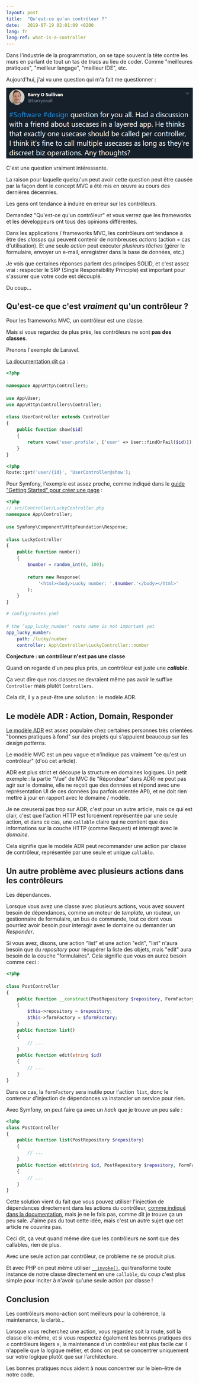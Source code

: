 ```yaml
---
layout: post
title:  "Qu'est-ce qu'un contrôleur ?"
date:   2019-07-19 02:01:09 +0200
lang: fr
lang-ref: what-is-a-controller
---
```


Dans l'industrie de la programmation, on se tape souvent la tête contre les murs en parlant de tout un tas de trucs au lieu de coder. Comme "meilleures pratiques", "meilleur langage", "meilleur IDE", etc.

Aujourd'hui, j'ai vu une question qui m'a fait me questionner :

[![Question sur les contrôleurs](/img/controller_question.jpg)](https://twitter.com/barryosull/status/1151812280537047040)

C'est une question vraiment intéressante.

La raison pour laquelle quelqu'un peut avoir cette question peut être causée par la façon dont le concept MVC a été mis en œuvre au cours des dernières décennies.

Les gens ont tendance à induire en erreur sur les contrôleurs.

Demandez "Qu'est-ce qu'un contrôleur" et vous verrez que les frameworks et les développeurs ont tous des opinions différentes.

Dans les applications / frameworks MVC, les contrôleurs ont tendance à être des *classes* qui peuvent contenir de nombreuses *actions* (action = cas d'utilisation). Et une seule *action* peut exécuter *plusieurs tâches* (gérer le formulaire, envoyer un e-mail, enregistrer dans la base de données, etc.)

Je vois que certaines réponses parlent des principes SOLID, et c'est assez vrai : respecter le SRP (Single Responsibility Principle) est important pour s'assurer que votre code est découplé.

Du coup…

## Qu'est-ce que c'est *vraiment* qu'un contrôleur ?

Pour les frameworks MVC, un contrôleur est une classe.

Mais si vous regardez de plus près, les contrôleurs ne sont **pas des classes**.

Prenons l'exemple de Laravel.

[La documentation dit ça](https://laravel.com/docs/5.8/controllers#basic-controllers) :

```php
<?php

namespace App\Http\Controllers;

use App\User;
use App\Http\Controllers\Controller;

class UserController extends Controller
{
    public function show($id)
    {
        return view('user.profile', ['user' => User::findOrFail($id)]);
    }
}
```

```php
<?php
Route::get('user/{id}', 'UserController@show');
```

Pour Symfony, l'exemple est assez proche, comme indiqué dans le [guide "Getting Started" pour créer une page](https://symfony.com/doc/current/page_creation.html#creating-a-page-route-and-controller) :

```php
<?php
// src/Controller/LuckyController.php
namespace App\Controller;

use Symfony\Component\HttpFoundation\Response;

class LuckyController
{
    public function number()
    {
        $number = random_int(0, 100);

        return new Response(
            '<html><body>Lucky number: '.$number.'</body></html>'
        );
    }
}
```

```yaml
# config/routes.yaml

# the "app_lucky_number" route name is not important yet
app_lucky_number:
    path: /lucky/number
    controller: App\Controller\LuckyController::number
```

**Conjecture : un contrôleur n'est pas une classe**

Quand on regarde d'un peu plus près, un contrôleur est juste une _**callable**_.

Ça veut dire que nos classes ne devraient même pas avoir le suffixe `Controller` mais plutôt `Controllers`.

Cela dit, il y a peut-être une solution : le modèle ADR.

## Le modèle ADR : Action, Domain, Responder

[Le modèle ADR](https://en.wikipedia.org/wiki/Action%E2%80%93domain%E2%80%93responder) est assez populaire chez certaines personnes très orientées "bonnes pratiques à fond" sur des projets qui s'appuient beaucoup sur les _design patterns_.

Le modèle MVC est un peu vague et n'indique pas vraiment "ce qu'est un contrôleur" (d'où cet article).

ADR est plus strict et découpe la structure en domaines logiques. Un petit exemple : la partie "Vue" de MVC (le "Répondeur" dans ADR) ne peut pas agir sur le domaine, elle ne reçoit que des données et répond avec une représentation UI de ces données (ou parfois orientée API), et ne doit rien mettre à jour en rapport avec le domaine / modèle.

Je ne creuserai pas trop sur ADR, c'est pour un autre article, mais ce qui est clair, c'est que l'action HTTP est forcément représentée par une seule action, et dans ce cas, une `callable` claire qui ne contient que des informations sur la couche HTTP (comme Request) et interagit avec le _domaine_.

Cela signifie que le modèle ADR peut recommander une action par classe de contrôleur, représentée par une seule et unique `callable`.

## Un autre problème avec plusieurs actions dans les contrôleurs

Les dépendances.

Lorsque vous avez une classe avec plusieurs actions, vous avez souvent besoin de dépendances, comme un moteur de _template_, un routeur, un gestionnaire de formulaire, un bus de commande, tout ce dont vous pourriez avoir besoin pour interagir avec le domaine ou demander un _Responder_.

Si vous avez, disons, une action "list" et une action "edit", "list" n'aura besoin que du _repository_ pour récupérer la liste des objets, mais "edit" aura besoin de la couche "formulaires". Cela signifie que vous en aurez besoin comme ceci :

```php
<?php

class PostController
{
    public function __construct(PostRepository $repository, FormFactoryInterface $formFactory)
    {
        $this->repository = $repository; 
        $this->formFactory = $formFactory; 
    }
    public function list()
    {
        // ...
    }
    public function edit(string $id)
    {
        // ...
    }
}
```

Dans ce cas, la `formFactory` sera inutile pour l'action` list`, donc le conteneur d'injection de dépendances va instancier un service pour rien.

Avec Symfony, on peut faire ça avec un _hack_ que je trouve un peu sale :

```php
<?php
class PostController
{
    public function list(PostRepository $repository)
    {
        // ...
    }
    public function edit(string $id, PostRepository $repository, FormFactoryInterface $formFactory)
    {
        // ...
    }
}
```

Cette solution vient du fait que vous pouvez utiliser l'injection de dépendances directement dans les actions du contrôleur, [comme indiqué dans la documentation](https://symfony.com/doc/current/controller.html#fetching-services), mais je ne le fais pas, comme dit je trouve ça un peu sale. J'aime pas du tout cette idée, mais c'est un autre sujet que cet article ne couvrira pas.

Ceci dit, ça veut quand même dire que les contrôleurs ne sont que des callables, rien de plus.

Avec une seule action par contrôleur, ce problème ne se produit plus.

Et avec PHP on peut même utiliser [`__invoke()`](https://www.php.net/manual/fr/language.oop5.magic.php#object.invoke), qui transforme toute instance de notre classe directement en une `callable`, du coup c'est plus simple pour inciter à n'avoir qu'une seule action par classe ! 

## Conclusion

Les contrôleurs mono-action sont meilleurs pour la cohérence, la maintenance, la clarté…

Lorsque vous recherchez une action, vous regardez soit la route, soit la classe elle-même, et si vous respectez également les bonnes pratiques des « contrôleurs légers », la maintenance d'un contrôleur est plus facile car il n'appelle que la logique métier, et donc on peut se concentrer uniquement sur votre logique plutôt que sur l'architecture.

Les bonnes pratiques nous aident à nous concentrer sur le bien-être de notre code.
